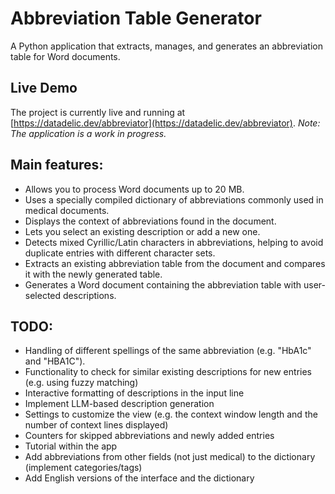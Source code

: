 # Abbreviation Table Generator
A Python application that extracts, manages, and generates an abbreviation table for Word documents.

## Live Demo
The project is currently live and running at [https://datadelic.dev/abbreviator](https://datadelic.dev/abbreviator).
*Note: The application is a work in progress.*


## Main features:
- Allows you to process Word documents up to 20 MB.
- Uses a specially compiled dictionary of abbreviations commonly used in medical documents.
- Displays the context of abbreviations found in the document.
- Lets you select an existing description or add a new one.
- Detects mixed Cyrillic/Latin characters in abbreviations, helping to avoid duplicate entries with different character sets.
- Extracts an existing abbreviation table from the document and compares it with the newly generated table.
- Generates a Word document containing the abbreviation table with user-selected descriptions.

## TODO:
- Handling of different spellings of the same abbreviation (e.g. "HbA1c" and "HBA1C").
- Functionality to check for similar existing descriptions for new entries (e.g. using fuzzy matching)
- Interactive formatting of descriptions in the input line
- Implement LLM-based description generation
- Settings to customize the view (e.g. the context window length and the number of context lines displayed)
- Counters for skipped abbreviations and newly added entries
- Tutorial within the app
- Add abbreviations from other fields (not just medical) to the dictionary (implement categories/tags)
- Add English versions of the interface and the dictionary
